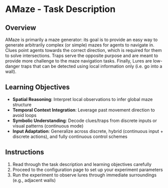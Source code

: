 # AMaze - Task Description

## Overview

AMaze is primarily a maze generator: its goal is to provide an easy way to generate arbitrarily complex (or simple) mazes for agents to navigate in. Clues point agents towards the correct direction, which is required for them to solve intersections. Traps serve the opposite purpose and are meant to provide more challenge to the maze navigation tasks. Finally, Lures are low-danger traps that can be detected using local information only (i.e. go into a wall).

## Learning Objectives

- **Spatial Reasoning**: Interpret local observations to infer global maze structure
- **Temporal Context Integration**: Leverage past movement direction to avoid loops
- **Symbolic Understanding**: Decode clues/traps from discrete inputs or visual patterns (continuous mode)
- **Input Adaptation**: Generalize across discrete, hybrid (continuous input + discrete actions), and fully continuous control schemes

## Instructions

1. Read through the task description and learning objectives carefully
2. Proceed to the configuration page to set up your experiment parameters
3. Run the experiment to observe lures through immediate surroundings (e.g., adjacent walls) 
